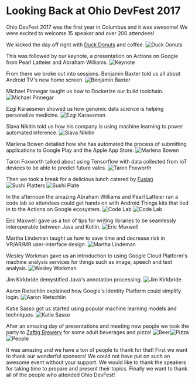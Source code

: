 # Looking Back at Ohio DevFest 2017

Ohio DevFest 2017 was the first year in Columbus and it was awesome! We were excited to welcome 15 speaker and over 200 attendees!

We kicked the day off right with [Duck Donuts](https://www.duckdonuts.com/) and coffee.
![Duck Donuts](https://lh3.googleusercontent.com/Mlw4XNq_iEkaFZ1ubSC0UVjje9KYss7JEeLOaOVPcnJD-M8HEvqEvK9FklOGdhbwAng0ufCNpX0iH3kDEwSwv5AamdskNiPBOOJNzP4bVLHitvAo_JTM0A_7sQkjXeHBQaqq-2KyJR2KFg63E5HbCxvZYaKtrMdR0ZsutEHBQaTM7UZbaOS33IxNW-EaMlljD_vVbo2hS0nFWlQb_n4tit8tDEun0nDbzm0jlbVYz-BTXJ-6ELDQQ0lE2a8LrlA_n6mkj_7M8Fs6bY1dF1uwEIYpKtTqka0E8r5IgHFzTTbejMxHqRV9tJJnv-gzuNrtXNklBZ6nBy6bFZxjtmiRb-JTVlWiKCkUAPrM9AEqWefAxUFcy4QV9DIAF5ouBL2aOsxKlfyzMUAQbtjdDaJzEk_XMvuwikuc5nrwZg6crDVHc4ynPADe10lN5Lq6U91VKRFWV2BfQz-CezrYt7ng3UeO1VbG1Df6C2Sl8259HMvkIFj8beQMfI5btN5ojBGBTfbQJy9tk1kEYR63Uye-ePMXncuiBiqg2_MqlvFwj4FXvQquneuIDPPsSGi1CjQE7Maugut9t3Ok04XbZ5Ui6MwVmxP-eORnGDvAV4e_q40jowPDlHJ9K2fjKoz_8JqzkCy6VayMhtghmOgzeX2TLKiXB-PTUSm5Kw=w1280-h855-no)

This was followed by our keynote, a presentation on Actions on Google from Pearl Latteier and Abraham Williams.
![Keynote](https://lh3.googleusercontent.com/N6L3q3NQeiDaIET05AqggbJZiDHziscloAgfgO3kwCK_qwQHaSUbcoOjz_LFeizGZLREi8iZCKQUNHquKZYbmgxK_Ig6t8iEe0bXp3nvwQ-tc1WVmXTp9rvvxn3TzzSXRZV66keG6WqCcnsHdYqp3BqaQIrjc3e-sc00VNTk-x0M-Kbd4oIHp0Os7m1i9OApxl5gIe88dudJ0uaCE0DljM09XRpDc93JiHBBE-YFoH3JYwSy3ciy4gSzLlvQU9ArEiLpdPVkklEe6hIbF-gumo7UVAmk_WT50FRgmjwUMRtT4VHcyr-4XdYrZ5AQ3TtMMq9LFwlom0Eb55U6JaPsQnMN88ISsdzVboWhJmnuB6QAZEasc7UWqBB80iBowigFQ_ajxffqM6-QGEm-3Bkf248bfW_hiPlWPsTI_TwWWikonRDUjvQ4Z3b3mcON_KACYYu6v9PXTcEnAgoaRjLTQmMSwehxkhZuQ-vkMN7KDz64fBN1C3BxiaIQ75bU6dtQyGNjd2zrOKqYArbcxsyQYlB0m3G-eTCyn2vZM8dgr6DMf2QBEOAQSDcEggSNiF4Rkhw38zi55MHLAbHUMTLcUpR-pu-lCvLwpkI7RtN1kI9bwXNweegHUGvRTYXJJXMhnxfg5A9btSVJfSQH26gi-L8DFNbtXmRsKg=w1280-h855-no)

From there we broke out into sessions.
Benjamin Baxter told us all about Android TV's new home screen.
![Benjamin Baxter](https://lh3.googleusercontent.com/Bld3AOGNltnzOQgcH0XcxPmC8_55DZEmY_qEo5YuaudCJXCNPeTQG-E2msOrtwebK2RP_Vdr5IWVV-O6NzrAHeDf4-gGfFEMt_DxZd5Rl3G_2QqrMux9WYbC7kpdBCZetDJj-apxtVS-QC1A9_fUsoAwejX_oblYSZa_RKrdw8wrbO0n6fcOuh74KmENsQjUAgCi3IuwR0Q_R8SgU-07KOcqr2HB5QNxUW_KRi-RiIStZmkBWHyr1cPF9LsR1kfGITjVAPaf21AaJABhqVrke12rdbJtJyBjrVP9UY0al1danQbCOkJSshGbBRZGx8RZwLCk2hE1Jv25EmQ_clANWvrjt_f7sXbzqoQCwbl2iWp2DiQXEjER3Na8AR3QyVfEM9EQ1E28kNjz_aEZxxY8qUH1lNmdmTUrg5F5E5-kPrvm0FrISrckdHUPo2fs2CLNyrkOwQaFt0HVB-I7QTL4eR-IWqMHA6hZAbP7vuQR1z9xY7YLkD8HBj3-xuVomogka-J0ND5Bef__zmhTDnG-7JHeDJ1xvpWB5jCNTgmSNZ9FoQ4KLBxwzTlaJ0VdpFIEcSVndkPBlGpczodEfXoeiYkuIyPKbs7ifs1edKBFbtER2xuvcbgO_YV5cPDyvqajz1Y6fAIU2FUIdaYthVZ1Vm_girWsIPl6Jw=s1280-no)

Michael Pinnegar taught us how to Dockerize our build toolchain.
![Michael Pinnegar](https://lh3.googleusercontent.com/HrRQhV0MNA6xzWHGinwm3AmjZlWvKRu4teFMzedO05Yc9NStXpi6QMbBZvWDRUNhczhY-MkSy9BaQ3rwrZ1ULamy07TooDCjxJtisODrFgd0-p9LMyb0rkJHP8ag-pJz311Te29A_XFdGR5wLE344amVLBmxidTgqox8aEjYc43v0NVs3F-I2Xt9hMNbWEEF0b_p3q6YYQyydF5n6NZLcEViaFns0fSwBMlIbKtH9C2z0Z5CiIbA9nFXVLFOvb8JF6QO8O4htYNvENXS7u1kDBYXww0x5muvgJLi_FHHWU1_C4hE-LG--jZvC9GQJwxEgFFSS6QUzP9J7nEjEK9NgXZxQzKmex9Z0qwJgCmsCgIMR1kK9-3XMGmmvdzX7vDcbgDqgIBzW72Z9m207cpcqesNZwr9uyuAqfCEhY6OWBtSFcg_3F1YjmahUpXKbU2OO2tgGbYBBPiPUFHWBHxutc0brHZCSiIWnHVXCkX0ruAWTDodhf0ZIfxQpywfRqXaU343S7J4qG2TMlttB9ah3ZEc51G6_cvD_duUfBjJ8LucpFW4nr3AmSa-wdUMXeDxuZKBAVU8wfcqnn41prkyQAcJsl1cvu9IzSAw8UcRMqz5imEZhyHoUeOXIUsUHUhkwhK1Qi51_jujFm6xdRwrD1G0ue7doicCEw=w897-h1343-no)

Ezgi Karaesmen showed us how genomic data science is helping personalize medicine.
![Ezgi Karaesmen](https://lh3.googleusercontent.com/Fzpdyxd77mGrC8fT6EM79xUZ6Tlbq7OsGZP7LBczDTvBoO-iTPnFlDa83jOLRnPyJvPV8dGQYJsF_HHot06Uoc-iBmmiNo1ssTgyGCdSNkIi55AfF_DzpiiIBYE87X3XmmXq2L2qlvor6e9gW92TlIR-kzo9yOjYozMpYYxf1h9YVt8LFyeiX3L1KErAJzDgX-oLiaRKL2DK2Y8n-F1ktbbvNLmMMQTeABz5rTtIpdA2p-avo4xNE0Cb1jzJ2CEorUjPi21N528iNH9OYD9GocGQpPHPcg1Hc3xvi3xYxlOGDDHMfrcyIGUN0VLFsyVbqUTWfu54oIqIFP2Ra_-2YHXG0wxmTxtyOuI8_Kwq09GeO-wTlsj5kNEBIjDjjNgrwsvAtKTte7hLZQZLJDrDPe0IlqBVZ_xloPngo_iYdNeIgSJEocS6Vn9nHPkbT71mBX1lhi-3sbU8fYOZfdEOxyCBASr6_4GgZ34H4YbGGqGbmAs1jfkaTVRAkXp0BUOd4XbRHupw_7AYCfW1Y-CO7M_ZujDBAW_9rGEexemUJ8MOzPbTEmlinT4Q5qbCgMoXQXmKFlekMfqg8g2TIb1hcvFOdMpl-IHHGCuxX0mzw9AEqUiA_-eUgvqZ2KkLz5VSvBhwTW7W_55Jk_Cr559uoIpMPzgVG9SUaA=w1280-h855-no)

Slava Nikitin told us how his company is using machine learning to power automated inference.
![Slava Nikitin](https://lh3.googleusercontent.com/ZtOzPu_6JPB0lcgMWtmxxw8jUAAprhv2imEOQn5c8xRDIo6UOT8CDCykU3wGHbAbn6BIo8tejOhopEtiWd1ZNFieM-7t8pZaPzE3zxV4K2FFkEMLMn6d17yjNiiJqKU2DAziS26KKhH-whOqr8s28A5lqUOsefqzzmEGkQYXaIll2H2of6xAL2Y-UUmdoMjzpnz7XG5FXDdEgj3SE4Xeq6WpDtOCMbd_fsdH9rPHCX8AvpgD4vkkWsYpBEMJFI8DsSYz6i1Lm8PdTN1SRY9lGuafPeR-nM-QTH433K5t2Xfet6DJYtZXxp4hdQlQOSjVpCwciWD4fl9M4cjFPNTyMmmnPnz0IXTKQDLg2QzUOkWFqgWgw6b4TCbYJiLA7vtw43VN5S8uJD0mtcX5DPqkYzoDAuX1jDUiUujMDs4U8BAvAgoaO6k32FFdqXjoGp7Te6VlrFFQWVRurlEtugnC5acf6gyYBzWD2s4a8XpLuw3a5-gkGlwGVWCLVzrFsy114F7vqqr9iGckNadiqhZXcC29Sdl4eBD_wUbUO7ou_yUSWsAMr4jy5lBHR7_L_3BVOOjKHFA1csGDHIkXqZQL_7cl44jbhHu9qDtVeXHEZofv9rWWAOoJCohKjQGrMa6gv19PEBywqLVaw4hKI1x6RLZw3fsLncb8gRyQx285e7l7pAleh31xPW_YqA=s250-k-rw-no)

Marlena Bowen detailed how she has automated the process of submitting applications to Google Play and the Apple App Store.
![Marlena Bowen](https://lh3.googleusercontent.com/ELQbFA5OzM2rf6W1J3YWzX7uBJBK3yD-JYNy1jhYhjn3aNiFZFYcDrjPjFJ-VZ4P-RL5MVnN8Ui5fPcO0drdJ5L3lgwC53-A60W35QR4Wf-Vd9ap5kXr46qKvlGJ-zjotBJrYZVJ0_87ryRhhyb7ehuJvTYH2xxPtaaYeclXrOdGKm_7sLRKZoExodSFpw7FsAu7UGROXFfe3NyKPXUA3Vsv4Iff4LwOFdeEs6kjwRWypczmvKU5-UTK9M_rLwnCm2xt2STrQG0uz2dPE91vg9yNuFz5e-3YtjRK3xdTUlz-F9MV7mgovg5aSUIpEgeFRigScXMfwggBZbnR18ARAZ3qwQe9vXgnlopFz68vB_WBgGnkeA5yfOpL3jIapl_B2MnpS5FKQAFcaB0fUjyI5d0SBrg_NeUcCKlie4xrQDJVP6j2Y8OcrcVtLjmm9uS9sPiPZSpODwOqb15E8Xvoe20WDGmAh96lt0qgW7oFMVEb6UYlpFfJfRLazqjOULxBNxJV5VlGp92ExnOa_kJOU4aK4FEOIHgqW5tGtrejwcuNAL7ng6T_4AuDLrLtjLcSu_pO5imNHiYmiL5QSAn5W6idxp7gurqphQ5hjMQeZ_j3-lC30-ej-YDj9EBKGI8iNVz-DvxfQ8XY2aHhYv_EsL9cIMoK5X6RqPxOFZzYTjdyfjF0Wjnv3pChag=w1280-h855-no)

Taron Foxworth talked about using Tensorflow with data collected from IoT devices to be able to predict future vales.
![Taron Foxworth](https://lh3.googleusercontent.com/DbCGqGRra6zvvGnvtVbiYUdmeyH39KiETHsqIWO-8DEOZQUNEBKwIVHf7-euUnnoKLpNTTt8NjKWzdGx57mzqTSnyUe_Afa9im1PzEfWaxqbbnMD25Mg6gm8ZEO6g0iUq2c-wVtc3m5H9R9YICf-jJ3rCgrohL2cS2CkKNi5lSR1nPeu4898omLfJ2-0p1z8IrX2SHo0wm-RRCjCBySkMkwCO_5BWNqmbn0U14xv5GTTRjPVgW-898__X1G9A52UHKx6DZMJGyJOAlp_xBEfw70ENkqSei-y0l_UGAvAp-aG12ojFJ-hRNeo6HFHIqFTGQsR2oxl9QJ1NbA6wU9gtb-j7lGlsR9Hrm-7zvNmYHk6VoXMIMc386npRBS6s5-4ObxT_hbV6dzWEqBTjrF3atnfriKFkYchDMLuYkJ9mSuhqL1iSdT2-J4f98DG8m7MSRPM8yZywiksYq4ichl4bLp6PK6RXsNbT4zQmLFNZDgW6yqRVLGEy5p_UcEtkjgfs_s4PiHFeHrx3PDbJBAGLtJrBMNH0U8QwYu51Py9OTmN0aOzR2_Puu7oDQrCiIyCCd_DUlgsvDD2_RNLKgsLhFyeUM2rszwbeESWpWm-SuSg_XVuh9g2zMwAgPqNzPtLoSj9wd1boqw_RgPtZitLpZOc94I58EB0L21Jkqi78A0wkuHnJlYOQDTGxA=w897-h1343-no)

Then we took a break for a delicious lunch catered by [Fusian](http://fusian.com/)
![Sushi Platters](https://lh3.googleusercontent.com/xZgTpzlOlxvwyj4M-zK6WGUCSYPbcWFV7zyNs0w0tG2EC68qCrL06DTTl5MSEMB6sBhfdeD2Evxt5QWxfMsBw9O2vBq9WFaDmjHP9-N_tWKpCxiikxDvPhASF8HwBtKutwqFPmCDQg9CPy_A2rA0YzPz4VR1xJfJ2FlSD42oYUHMeTgC88yc0gYq4PGRUf1MzuLRwhYEa9fG-OjwHzLVvMzWmz95gAKdcfbA2cwNTW-atM7-_-5_-f6zoqWu8jBUHWSi2T169ClyNxStdVvDKNyECLa4NZleIW2VBOK4zSKre5c1o7jVjjp2ci7b8ogVSShvTQHENpyIkLS7L7hO1YhNj6rtRg983iJumMohSbjrW5VO4uNFc3RDPaguNnNfW7evztCmx35GRiZ-5ktG1NGPuAuSh-9WY-TnFxiVVKO38HK0kUMOpM8xXwe1InRzPBj0kz5xXpLJ2pdNVfHDTlz4E0NNSCh6AAvzkEi3sfQStEK151R1OAlftb_kDzEJ0W8k2MHgFtzJeiVHfFjiDMeYV3_RAAoCEy_kPMMSL5tNIRjTX0uDu-gUmF3brbPLQLjn8Jvo_17o1JVKUiFxgnAb1Uaex61a3p6V2BC4i5_87PBzSajpX0QI6hFKoHGhTkAfXie9tefrAX6Qg7hBifLXSagc2YdPw0aobMwwZiyx380s0S1dcQy3Pg=w1280-h855-no)
![Sushi Plate](https://lh3.googleusercontent.com/rrn4TUvdCgfpS1UHLBrPoeQE8GDAEBtd0ptaQJAUKZ_IUtyF57T0FxXZvofDXQnK5G3hnH9MbZoGtbTFSfHO-24MDxn90mOGPEsiw_Ko7Ha0wyJFbfqf2ko4HYjpM5QEdaFQR30lE_t3qFDuizMv0xXurvHq7VGigslg6NXamSZZVMIa_VZqPZHw5kmQolXD_z97lz4ObNOo_up3QUts27icZvdjzfb7JJlyknvGLtkNNKu-srA20dOsn4laGCzSrMv5WWVnQzf4kBu6HmFA_JbvC6z8rLVizMSjS4uwtYO9jIxEJ4rHpj0KlUFSyA7hO_WsTDQcbOJQO5kJ1l894r9iAOKUgyGVaZasn8gMGPHg5A1uzZ1g6KEn9CGdmtCzsSQEBkp21RT9ttAHcyLjh59cFRv0p82-S4VGaS5isuSIHG5kt09nZ_tkN-O1EjDgpZ77B-qAyC19QU6goTwQ75T36G8vXlzcDwsJBqtGohrVLgMDscmdZJpWtp50vSpZ-EDFDGhk9s6187K4imXfOuJ42BxPKNXHZEpagRAhSR-P3c4rcK5QP7PoBexsdhbV6alesJmrY_KvYGbYXX-udm-WHxO2JOyNvQ_5QHuCVOSjcHsKavRS7ey2aqteBX14sNzYVNcN5AJP-e2KcfaMMGGfU9LPRvnS4VyprNV63O7IAEfe_WJ1MjtjpQ=w1280-h855-no)

In the afternoon the amazing Abraham Williams and Pearl Latteier ran a code lab so attendees could get hands on with Android Things kits that tied in to the Actions on Google ecosystem.
![Code Lab](https://lh3.googleusercontent.com/fJLdw7PhQRVMdhXwsKnwoq2wBBqx8HQj7wJAN9sgLcSNy5Nk9aP7Z8dj1flbc2vjK6-xsuanLxZkly0YST_mZSloiKjyl8_BdXO2D91ASrda3nfuEbzBr9bVgYT-lV2I1_2YD4Ylcl6PEaHjPwlRcXl1G61TRvo7pJ-IewnDg4fzN2c4CywkaFXnaFJNojt4JOQfDJR8ix4UBX0II7jEggV7o3G6o1Vk2grg5nHZJr3p1CDOqElW8yK0pN3MlI91fAftJ1rN3ShdCpJvrShfWgmiIVf9GhpONzw6t_-yLc41_qW7BShFYabrBPP_4nLZOeZpId6IW9aD48cYxHc3VDf_HtzlSHuGqGe-tEVvxcR8ve6Vb7gJRWZEF9X72mdiF0FGXN05YLI3VMsPp_F2cr8QTnyPOZ4ZElCUQiyP0PM15UoOlL6jc6I2_nOSTvTLs5gOE8PkLGWzlg2CJ3AaVkKW9VhZe036zBu37TluW9NBswwuQuJLor7GDSdZO81K5QoAvu6RLzGufJihbWfxQdVM_z9_DrR3CqO07nT9WW-ckOLDWl_zjzq2fKttXjytT2yC56uWkH6CwVORF5vVbtm171EQsamD4niVkU6l9RwV_2XBSaPvrFQT8M6rtp_ZEXG-QjkdJeoBhnKYK8v9kEUbgejOazTHuAxECm5_Jevx54mI6D40sR448w=w1280-h855-no)
![Code Lab](https://lh3.googleusercontent.com/hMgSAf7IoUT92uTsawr-6P9NLv12bs4_uucRuU_mZ0iyBnHfHmCHne8xzsr7a-5C_jsy0dQGgvEF0HN-Ac-1CRVharl23GRdikCQriye_Y3Y6NBzq8YpbaPxp7cM2qD7ZKk18zIkjNFFYCaErjo-T9KJp1vovuv41mJJWM4c-ku5S2KNvRgcz8W3rNogSs3ZJBsJEUHAhr1WFAPjD9cQ62jVj__d4maGQXdHhaZvwFTkKMDlC850S1mfV8Nypd1gN-_7-VT1iy8uyZnUI4pr4-VWo3zUQWjQtnsjYWxmXDn2loalKgiHSzjGDdFUEl9Xl1uRFTH-B96-TdxyZ7XqYtnYOR2xQMtsJS9qPXgb36DGk5ccQw_c9jg86ItBMuAUXqIF1Fv-UwgWnU2EPlZp8Kq0XgFiSmn9xXH41Z2Hipyo6As3qOrot6FafGPGAkZFV582leMpsz5AQ9v0EHZtudPMZ6zvpAQYqpdEZEdKElPmceSIVLkYbIuCw5L_DI-RJcFOb5ZKn_n3UJGme92_pmxy_37Ra6KuPmIempbVEbuTAioFp-SiH_QEBycWdoHE4vTBaQ4BSgP-cDyZDPjAOHxwScmNTbXDqHdzEySUaIwH50x5FFB9baJRi67QJOmkYHd7vmPIUse1ljaaAJgsE1O83isJ7N0LzDAfbpPTKu64fafhv9Z6cATGsw=w1280-h855-no)

Eric Maxwell gave us a ton of tips for writing libraries to be seamlessly interoperable between Java and Kotlin.
![Eric Maxwell](https://lh3.googleusercontent.com/GVRx_RDEF0cj1qCT2E34vHmeJG5ha_cOCDq0d37D2IMIT_rSRfQUTZFkvhtEZAYzyWeqRktZhTRHCgaZ0PzG7S5idP2osN--oY-uTqS6b4ovlE_kIUxOwn86n8CyX6Ejbce1ZXBkKtqyR9_00atDw_Yb_B1oKAM-oOFKjwGvcT1JsmTmBYTcLHWNQcp3Ke_0BMpovMPWeJ6Jn9OAtKPm3lfUlIJdJV04OZba6_16eHT10Ru6x8ZP_LPaY1RapgvSKTAd4zuazB38jsdpNZbXetcxZKbpRUlSofFmSS48K7cRh3dQjMP5ZtnLJYDTw-exjx9zuSKIEH0QY7G01gS0VUDGfxawp6qbzDuiho0ml_WX00_7ZuTQ-5E3SjeIduukYPoT83mTO_rPzCnQ1Zu4njc4YnMB8b4jApv7jJqqd_GKd3SQNacEeQwutLRNKeM_1x2m7riC7DQhEBzxLFtMUm7jVrxbs9x3bd0LqcL4LfvzAy8afIJFkaJ5oM9_kmBJH4z0nBTrKR881h_y4QHXXYmN1qfYw2GMI89ECJODrEmRV_didPjGbyFFtCA26FnpzrFr-XCPhjiH1H_Qpiftls0McxTAHhTa-CNUz5pHI0xZLL36_8LqNZG8cc0UeZcBGxmd6qnWVoOUjy-eAW4CjsJx02_7BaUCOWJvy-imh1G-1pC3Cf3PJY9ewA=w1280-h855-no)

Martha Lindeman taught us how to save time and decrease risk in VR/AR/MR user-interface design.
![Martha Lindeman](https://lh3.googleusercontent.com/zWUUOMO3mbjKY7IvRTsHL3O9ejv7AAjkhd8cmeRRFtiGKG7Ae4MYvXU3mo_7tZ_Dra8RAX1N5hdAGZKmnG3Q7AyW_abL0AoUmiQ9NNFHFGNGD3bdGuL988MEUYqEvr5yDXPRfmbB6TkOqgk9TztYXsITfC4HD3EbjDs_F3_j6C9lbYsemraC2ii35d5z_EnJLrgu16Nr0LLr8xQWureQb5gQsK5q_B5E0xzieCR5LN1_VUt1ArVDk5s32vd17ma3oFPA1-Jlc9sjCU9hmy18IJg2l5yNkH540SDWxpwhLKjiNblxJV9RpaXHaZkFWrhNFEBWzBFTqVvWaYvzL7-CenrNitIwXbrjT1i5ANU7GLyVczrHYC0VU7sZio9PwrbzYxVIVe9EMISci2wy1Bz1WbY9OqJXEWaCvAAcecC5Z8DF0CdGpNWacBGYnCfrrH4q9h0mfPw4SZXvKEg7pnNpBnQPuW-ZgbG2u58vxjEjC1Mtxw2xpdSvO8gGuRKEI7ZyQpIEzPGafkup5KlnxOXmFEu5zJpvoLZF8klWxOloJgNIrtryQXSFVcJrTiRTIBY4ai2v9IVq8w1FcisRAQ2SmdAT03noyqsJh3-BB-JsQkzkCcpqoi0fO3SWPSro8j2-3UQ1D1nRzXTuziijWYT0nwOLsSVkJjXbHPBwjM8fl-qTSJkMbS9YLmwx4g=w897-h1343-no)

Wesley Workman gave us an introduction to using Google Cloud Platform's machine analysis services for things such as image, speech and text analysis.
![Wesley Workman](https://lh3.googleusercontent.com/3us7L13VD6qfS4P9DzTrWYPMPtBxmtXpKZPYvDbrX9dnDDhAG1LXK7thKBnhohZtdH-CSIcatswTmEP8xD94P4YobVVHb0soHW6SEIAHZ8_bqPROznLei2ovyqYqcF5x-RYHBZlQJFiOiqY34E2HZVHjuULoRKsu4L3KR9h9V-fUaww1v7be7AslIEwvEcv6EHyNkc1JINec1PvJ_QCt7MKRj9Y7pjy6tvTL9FZdlFsEp2oPV3eYw8dDj9lfGbmtVlE-EKiMfn7dAVH8cqn_vwJwAaz3iFr6BTtOWKDbJWwjVkyTiCLjOy-FKOdWwboF4en_px1oEdy8VWtu-5o7dCbkYa2i90e-phww1pwgRUyA_sDHaHHP2cmqqhCE-Yo1R6n-BlwvtLp6x7ptPhYIXqL3OkWkVqdsUy8KeyeZx4SeMBAvmcGs5fW6ypk2yBdt677ahqpJCY1QWlov-rysMk1DqTMDXDuX5Ee5kkXmtMqvQa_fdu4oCdEae5-eVOqE88NyV7fzNdypi3wNJcJpmtjGV6JySrfeTMHnTTfCJc-07xpwQybI_l01sFKAodTHC5W8HP_R2JlLOjjUAUU0xN1AmLydGkseeCWAzsKHDckZSuweJdWfrPV09iRzO8e3yc-Z7j_kXalBeeH0jbVE06AXKczlbQLZHQIrQImQqhUQ-hFqUv4WOYL88A=w1280-h855-no)

Jim Kirkbride demystified Java's annotation processing.
![Jim Kirkbride](https://lh3.googleusercontent.com/eBTarU943uCSCntg8H9_tZdTnbjNkLMDF8_FKAhm3xHKUw8u5qVjXMc8l-CBIHzQ6IWy1Hi58t_IU0-fyvSkwGAMek178IxaCja0fENaRMa7KYLK2qJ0JpRkAhcanGa53dBltHdTsH_nLcZFhMUYaPHJHIpiFa-Ha1rFmyq42dgP5v1EkXGwOkVfjfHSeVtbjIpWQrGgCbALqj8tcd2KCQW0_YmD7Tkwvn50hSYdedTGLaguqAWByLvo-z9CRCsDc3ztE5bPO6ISSeKCqxQ9JpAkLjvPpVUGP-XXLWzggV2BvMndTp2Tea7nDvsYUgoOXOHOnyRQZNYj7S8JnGPU2kSkICmMZgWkcVkyGaDyhSTFkVfR-Aw8JNadBVd5up_K5M2-BghVLwOJmhgsztHA6CqcNWZp9m85n2nYF6yvhvq8TxHodyJgldMaVsx6qTh1hgDBqPppF8_mpFYQygqOtwo0NtpTRLEOLBDsDsb7sdAV-YjSuHkWa9LfnWLuFX2A7tJn_D4AM3yid0yhV2O4vFAHbIhcp0HVL_NcCRE4200hFEEWbDzr_jTJJJw7aXpe4-5Omz0U6rLT1tglMzmUNHd7baXZL_-eRxpFsHFVS7ANZgvMhtnTORMPZHfL97ZkA-z4_zfgBeJ8BBTPDXcd3CctX652pMv30U-8Ypbm9X7Bz81Fe7gJT9VpSg=w1280-h855-no)

Aaron Rietschlin explained how Google's Identity Platform could simplify login.
![Aaron Rietschlin](https://lh3.googleusercontent.com/GtBjIilvyQT_uANw2s5QHMySU_z-OBEFWkWXrkn0XH9wGkAv3TRvJpz0uRQkHHSHmwX_9sDTisoiUzMO-84w4wtx81eXeMczsN8DmuOgBxtQipoZIFQNqBZQvfgxrh3WVxGrHkol2ncOkvdqAYXfx9rMFt4Qtb6H12Hiyc8yycmVsIsG_cNwqBbuimp0vwCSIgcvLWlMHNlq1IVrtJDKNAlAS-Eh0VaZHBG5Mz6xNFlysiVL2BfsK2qBnKYwMlL7wACa8Bz7FtyR4IWAOqoD4XO2AQzo36bpeFDx7PjOR7Wl9wa36LXSN6sG73Gch8TlDpZmop2Whwzz4z0CU1QS2iucCP2WMM8xIq0PtQMO6W1qlk9gR-QPHZXcbWIXcLl-lAZksEEomrKfizMx9FgEmp7HkuRKRDhjQYrffe_c0YZeg81uPn0tNiQm05LB1J3BSBjZyY_nUpeB_mUGZbkvVlhMjhHrxwepiX9iztcCXlDbw-YAGd9BfX0MaMvaicSdtkRNVFrkbTrHS7hNoPgYCW9tUylc-Xxvoc33Kzye8lsHRXQ5VmswTKbfcUmVYnuVZwh9BtjVmkR5vnpFQ5SU6xF_jY2N2qaO3RxMoMlqq7ZRQuot1SyalaYf-MCB-DTxWCPC7WnSPrY9KunaNSkv7FpcuaBboweOwFOB_j28WsONHoWuvOk_fl1BmA=w1280-h855-no)

Katie Sasso got us started using popular machine learning models and techniques.
![Katie Sasso](https://lh3.googleusercontent.com/1JkRbpKnRdgLRabpdw8tvrHdFQFotJJdb61qo0YRZoKm8mkF9HWIyLfEJAn4dzYbyHzsiE323cSRGGKVzc3wtGzwfFniZaPpaLn_3Nqe2JQo5Lfer4P9TebkxpTu39p7T7ONv1YRsYZcE-3Pw3J4VDXlqX5yi1QY1rgXqkj_ev7pzknt50geYgPs1K3yXH1tY4p84361-beAhzaBxqMCypqWIocSsi-hINiOZ2ryI2yN_7ZhKZGW5VTY1t_9h73io7thCSrXu7ons615sOO4JCXQnvx7yb97pdc5k6gk2f5oDfQr5GZEX0z7DrAPGNj4SQ8lzovYpkmdvoi98JedEJtElDlrwzRTM-fXd9p_A9a5SbAItioCho3odSDfQ-qeZFQ280ESi7lD_uP54e3mqHqN-ceECXr0JodFsxR2F-OFWq7SrUXIluSTXmaAsNUVoFMVfu0haPm3kkXDIRaukdlI0sr7rT0q1uUMKFEs-KRVCamgMmfTEx7Sb9x9PAd6admdHe1ugJDnEDIvzYHcvMBAoXVBvx6K95ds-olzaQxL8G9OAbvXpA6sXRBCnDesI3IP6-aNJYQ3XMtGyE9P43DlJtpDoMKc5pWC0SP21POcw16qtHGYKgOCmui2zJuR-gfuHOFWDI1iZ-gqpcWZ3HWi-lQb7hLxeCp8wbM4mi6TVMLp1Ro68EWtDQ=w1280-h855-no)

After an amazing day of presentations and meeting new people we took the party to [Zaftig Brewery](https://www.drinkzaftig.com/) for some adult beverages and pizza!
![Beer](https://lh3.googleusercontent.com/wwrj6-_pOSM2TtkxFv_0HTZVBUjwUa_yFIerocaLLZFZTNmgtVTkBWtnqgXb6IzgneLBz5onVctvqLnubZOttAQ_9ryjUDCqQxMhvveqZnN_nITPGgVMpXEtr4Nqyh3ZsYOvrqn3aONtrP-Is4DqwC26gTS3jvVmWTr2m7OOLyzPzp1EdDDZXstbfcFnoFRgc3Xgl6ptf_oQRwRaWnu0nVLhYGbz2hELzF_bbKbhuhPUe6hzRLBBWEqhjsGKv5MQjYbTxDTPFHfk7HZywkljh0PL63bLV4tjjBerPIRfb5JgxibQbwCO-P10UuQ35bbBpKftIdvOqrTkGJTRFZcn9asTnlaI6_fU2pyibZOfG33mxAVWpagVIXNEpJ0dOou1Xfvw3gSkH-JvvJEtkFOFqww0RcTR5rKTQFJyAJeBGtR78IRYDwQByap55_tYjFvlUdboN9z2Os49q9FST7VKx0R209gc6Q1UpQxIM-bTQRMWR2OMyhc4FGsLxbFDJslvRA9xPIww_we6Bjx517syBvGncz6B1MgaYgBoiMxN9fMEqBf5SVQMJnRCuyytAt2KZqEYcmqyrK9bhCg8wmRDHBQk2BY2yA92MT7UGJSBcnRQVPnm83E_X5YWigLiZpqdvyfeNK27HEjWgQbAz2FyXI_VIwCkjtkcosCKh01Upa6vTl2FFz8aaI5NUg=w897-h1343-no)![Pizza](https://lh3.googleusercontent.com/ts2gs4qxObwo0JQL2c0AjxPzYM8cd3OtGArG8cHWKhy9ZiWEfxDHy1pnYTBAQEb-Zo-r8R32B0py7JbRuXcJjZKWaYUAqQTY4R0bSjDDS1hs7vpzPwEaZry1fLlkhy2FTqtBInZsATh-PnSzGIjGmlmApdTliCL9RegAegc97gY15_T2V9sXPxS261VigJ_8pxYyq_ny9Jh_3zSXIoMoIzwk9RBsn7dxj8-R81-jXFHq4VYi2rBA6hxeIfOkXhqEu3jRQS9b-R7oQV20ZFzQWBZ3JRfXOmqE1VFE8kI-pP3dAQ8b94-5re6_z9IASJThnCRu4MYeaDbmKRBMz4mk1Hkp047zTdtXT0LyPFQhcjq_KmTyiwxWAi7cPeSwfVus-mP9SjtWASaZ8o9Ihi_wPh1G4aKaqMXf_wFPRfy-RELqVdKF-kYZfjel9cCWglVoC6-yWeWUDgubUUlKH9D_TlXCXRAQ7A6ej-4sZMGlt_t4PxQh8o76ld08LNDXpY2K6ZXiN9jjgaQ_uxDCrJMQvCQPznVtRoMreG2lHZ4nXunfXtyhMEvkXrGeffMA7Y2JhYeNsLlKDEy1r43t4OoO1PmG8cunW_AW2T1cpqXsqDcLI7uHQ66byoPPy3yzAIpay-pGRPZtRBMBV9Yk99sdh6Mfyu8cPYAbIZt6sTN9fqXK6dyG0rCsTcVd7g=w1280-h855-no)
![People](https://lh3.googleusercontent.com/BKrwvkr9-tDPok-U6zix8YmBSdHp4FBbygsycCn6SCGUBAWY2uVaYcxhDTCjvTHEycwe_s9uKPlKKXBU96txRnoA6FS7yxo53iv7BDyuDJ9yq5xPoX68-4lVdUe8fbcTStz9Ldp5C80y7L8wy9sLF44lZeaZ_pzkVItOP2GQTWQTywf8POIzPJzhCKY5H6bBV874lSGfo0FpAQ5e5Yc0JxC_rfqGM552bpUNN8L9IffIS6jaCA0N7uUY2euihB0Fjp1jfkO44ymx3oID2Y_HTmQp0k8YQBaCU95VkYvyu6EITXncCkWclGBImx-H5dcuBCVxvOuXifU5ihjRhL8EO-oBtfPpF5rD5RscDRbbod16YnsMgcye2XxAPrIUCbTqh8pQfbBxg7aBHbAjdCVr1zfKQzSSKdZUTg0Mvu6JVedEdQqATH5ZMuiAnRFu2C-wsP0ZzANezCzqGfhwmpZ3X_kQPv-YovWyxbpiUtyMOrrBQ40SH-w3lqMZhkiuQB5xfTgHb19MlGpi8xw9PNyUFQ3972GTwNm_78vai6Sh_xbFgVzTxrlo8ilwIyS_rNdEFieLTjPSk3wXeou7jAEXxW2d6rgPvM4lxYIGln4L4CG2KB2yexymnLHzQpCNw39kbBNSoa9LdAMFbTyiQIVcv3-ei9int0O1ExIio0w1jCm16FrM0iWsqwoSFg=w1280-h855-no)

It was amazing and we have a ton of people to thank for that! First we want to thank our wonderful sponsors! We could not have put on such an awesome event without your support. We would like to thank the speakers for taking time to prepare and present their topics. Finally we want to thank all of the people who attended Ohio DevFest!
